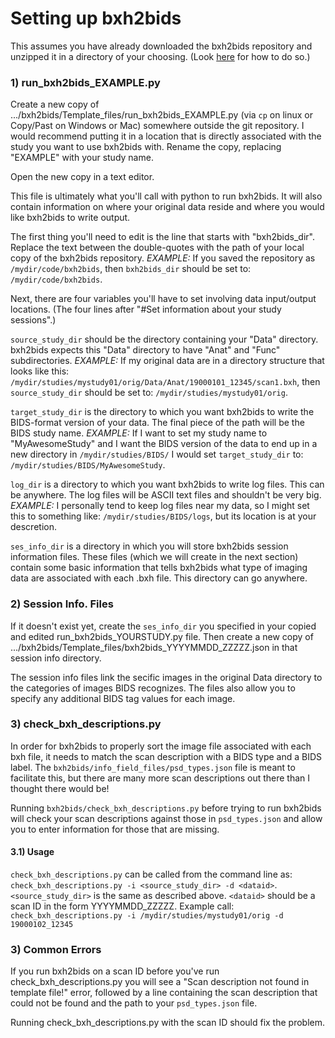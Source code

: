 # Setting up bxh2bids

This assumes you have already downloaded the bxh2bids repository and unzipped it in a directory of your choosing. (Look [here](https://github.com/jlgraner/bxh2bids/blob/Documentation_1/Documentation/01_General_Flow.md) for how to do so.)

### 1) run_bxh2bids_EXAMPLE.py
Create a new copy of .../bxh2bids/Template_files/run_bxh2bids_EXAMPLE.py (via `cp` on linux or Copy/Past on Windows or Mac) somewhere outside the git repository. I would recommend putting it in a location that is directly associated with the study you want to use bxh2bids with. Rename the copy, replacing "EXAMPLE" with your study name.

Open the new copy in a text editor.

This file is ultimately what you'll call with python to run bxh2bids. It will also contain information on where your original data reside and where you would like bxh2bids to write output.

The first thing you'll need to edit is the line that starts with "bxh2bids_dir". Replace the text between the double-quotes with the path of your local copy of the bxh2bids repository. *EXAMPLE:* If you saved the repository as `/mydir/code/bxh2bids`, then `bxh2bids_dir` should be set to: `/mydir/code/bxh2bids`.

Next, there are four variables you'll have to set involving data input/output locations. (The four lines after "#Set information about your study sessions".)

`source_study_dir` should be the directory containing your "Data" directory. bxh2bids expects this "Data" directory to have "Anat" and "Func" subdirectories. *EXAMPLE:* If my original data are in a directory structure that looks like this: `/mydir/studies/mystudy01/orig/Data/Anat/19000101_12345/scan1.bxh`, then `source_study_dir` should be set to: `/mydir/studies/mystudy01/orig`.

`target_study_dir` is the directory to which you want bxh2bids to write the BIDS-format version of your data. The final piece of the path will be the BIDS study name. *EXAMPLE:* If I want to set my study name to "MyAwesomeStudy" and I want the BIDS version of the data to end up in a new directory in `/mydir/studies/BIDS/` I would set `target_study_dir` to: `/mydir/studies/BIDS/MyAwesomeStudy`.

`log_dir` is a directory to which you want bxh2bids to write log files. This can be anywhere. The log files will be ASCII text files and shouldn't be very big. *EXAMPLE:* I personally tend to keep log files near my data, so I might set this to something like: `/mydir/studies/BIDS/logs`, but its location is at your descretion.

`ses_info_dir` is a directory in which you will store bxh2bids session information files. These files (which we will create in the next section) contain some basic information that tells bxh2bids what type of imaging data are associated with each .bxh file. This directory can go anywhere.

### 2) Session Info. Files
If it doesn't exist yet, create the `ses_info_dir` you specified in your copied and edited run_bxh2bids_YOURSTUDY.py file. Then create a new copy of .../bxh2bids/Template_files/bxh2bids_YYYYMMDD_ZZZZZ.json in that session info directory.

The session info files link the secific images in the original Data directory to the categories of images BIDS recognizes. The files also allow you to specify any additional BIDS tag values for each image.

### 3) check_bxh_descriptions.py
In order for bxh2bids to properly sort the image file associated with each bxh file, it needs to match the scan description with a BIDS type and a BIDS label. The `bxh2bids/info_field_files/psd_types.json` file is meant to facilitate this, but there are many more scan descriptions out there than I thought there would be!

Running `bxh2bids/check_bxh_descriptions.py` before trying to run bxh2bids will check your scan descriptions against those in `psd_types.json` and allow you to enter information for those that are missing.

#### 3.1) Usage
`check_bxh_descriptions.py` can be called from the command line as: `check_bxh_descriptions.py -i <source_study_dir> -d <dataid>`. `<source_study_dir>` is the same as described above. `<dataid>` should be a scan ID in the form YYYYMMDD_ZZZZZ.
Example call: `check_bxh_descriptions.py -i /mydir/studies/mystudy01/orig -d 19000102_12345`

### 3) Common Errors
If you run bxh2bids on a scan ID before you've run check_bxh_descriptions.py you will see a "Scan description not found in template file!" error, followed by a line containing the scan description that could not be found and the path to your `psd_types.json` file.

Running check_bxh_descriptions.py with the scan ID should fix the problem.
